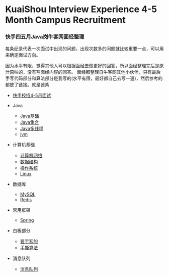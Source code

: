 # KuaiShou Interview Experience 4-5 Month Campus Recruitment

### 快手四五月Java岗牛客网面经整理

每条纪录代表一次面试中出现的问题，出现次数多的问题就比较重要一点，可以用来确定面试方向。

因为水平有限，觉得其他人可以根据面经去做更好的回答，所以面经整理完后是原汁原味的，没有写面经内容的回答。
面经都整理自牛客网其他小伙伴，只有最后手写代码部分和算法部分是我写的(水平有限，最好都自己去写一遍)，然后参考的都放了链接。就是酱紫


* [快手校招4-5月面试](./docs/备战面试.md)
  
* Java

  * [Java基础](./docs/基础知识.md)
  * [Java集合](./docs/Java集合.md)
  * [Java多线程](./docs/Java多线程.md)
  * [jvm](./docs/JVM.md)

* 计算机基础

  * [计算机网络](./docs/计算机网络.md)
  * [数据结构](./docs/数据结构与算法.md)
  * [操作系统](./docs/操作系统.md)
  * [Linux](./docs/Linux.md)

* 数据库
  * [MySQL](./docs/MySQL.md)
  * [Redis](./docs/Redis.md)

* 常用框架
  * [Spring](./docs/Spring.md)

* 白板部分
  * [要手写的](./docs/要手写的.md)
  * [手撕算法](./docs/手撕算法题.md)

* 消息队列
  * [消息队列](./docs/消息队列.md)

  

